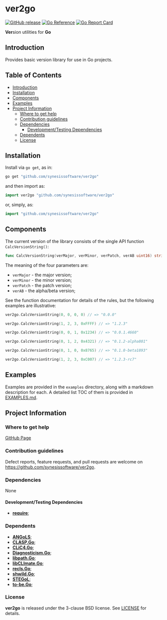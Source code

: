 # **ver2go** <!-- omit in toc -->

[![GitHub release](https://img.shields.io/github/v/release/synesissoftware/ver2go.svg)](https://github.com/synesissoftware/ver2go/releases/latest)
[![Go Reference](https://pkg.go.dev/badge/github.com/synesissoftware/ver2go.svg)](https://pkg.go.dev/github.com/synesissoftware/ver2go)
[![Go Report Card](https://goreportcard.com/badge/github.com/synesissoftware/ver2go)](https://goreportcard.com/report/github.com/synesissoftware/ver2go)


**Ver**sion utilities for **Go**


## Introduction

Provides basic version library for use in Go projects.


## Table of Contents <!-- omit in toc -->

- [Introduction](#introduction)
- [Installation](#installation)
- [Components](#components)
- [Examples](#examples)
- [Project Information](#project-information)
	- [Where to get help](#where-to-get-help)
	- [Contribution guidelines](#contribution-guidelines)
	- [Dependencies](#dependencies)
		- [Development/Testing Dependencies](#developmenttesting-dependencies)
	- [Dependents](#dependents)
	- [License](#license)


## Installation

Install via `go get`, as in:

```bash
go get "github.com/synesissoftware/ver2go"
```

and then import as:

```Go
import ver2go "github.com/synesissoftware/ver2go"
```

or, simply, as:

```Go
import "github.com/synesissoftware/ver2go"
```


## Components

The current version of the library consists of the single API function `CalcVersionString()`:

```Go
func CalcVersionString(verMajor, verMinor, verPatch, verAB uint16) string
```

The meaning of the four parameters are:
* `verMajor` - the major version;
* `verMinor` - the minor version;
* `verPatch` - the patch version;
* `verAB` - the alpha/beta version;

See the function documentation for details of the rules, but the following examples are illustrative:

```Go
ver2go.CalcVersionString(0, 0, 0, 0) // => "0.0.0"
```

```Go
ver2go.CalcVersionString(1, 2, 3, 0xFFFF) // => "1.2.3"
```

```Go
ver2go.CalcVersionString(0, 0, 1, 0x1234) // => "0.0.1.4660"
```

```Go
ver2go.CalcVersionString(0, 1, 2, 0x4321) // => "0.1.2-alpha801"
```

```Go
ver2go.CalcVersionString(0, 1, 0, 0x8765) // => "0.1.0-beta1893"
```

```Go
ver2go.CalcVersionString(1, 2, 3, 0xC007) // => "1.2.3-rc7"
```


## Examples

Examples are provided in the ```examples``` directory, along with a markdown description for each. A detailed list TOC of them is provided in [EXAMPLES.md](./EXAMPLES.md).


## Project Information


### Where to get help

[GitHub Page](https://github.com/synesissoftware/ver2go "GitHub Page")


### Contribution guidelines

Defect reports, feature requests, and pull requests are welcome on https://github.com/synesissoftware/ver2go.


### Dependencies

None


#### Development/Testing Dependencies

* [**require**]("github.com/stretchr/testify/require");


### Dependents

* [**ANGoLS**](https://github.com/synesissoftware/ANGoLS/);
* [**CLASP.Go**](https://github.com/synesissoftware/CLASP.Go/);
* [**CLiC4.Go**](https://github.com/synesissoftware/CLiC4.Go/);
* [**Diagnosticism.Go**](https://github.com/synesissoftware/Diagnosticism.Go/);
* [**libpath.Go**](https://github.com/synesissoftware/libpath.Go/);
* [**libCLImate.Go**](https://github.com/synesissoftware/libCLImate.Go);
* [**recls.Go**](https://github.com/synesissoftware/recls.Go/);
* [**shwild.Go**](https://github.com/synesissoftware/shwild.Go/);
* [**STEGoL**](https://github.com/synesissoftware/STEGoL/);
* [**to-be.Go**](https://github.com/synesissoftware/to-be.Go/);


### License

**ver2go** is released under the 3-clause BSD license. See [LICENSE](./LICENSE) for details.


<!-- ########################### end of file ########################### -->

